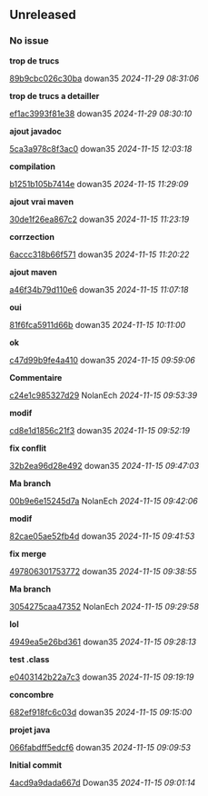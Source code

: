 ## Unreleased
### No issue

**trop de trucs**


[89b9cbc026c30ba](https://github.com/Dowan35/TP3_omd/commit/89b9cbc026c30ba) dowan35 *2024-11-29 08:31:06*

**trop de trucs a detailler**


[ef1ac3993f81e38](https://github.com/Dowan35/TP3_omd/commit/ef1ac3993f81e38) dowan35 *2024-11-29 08:30:10*

**ajout javadoc**


[5ca3a978c8f3ac0](https://github.com/Dowan35/TP3_omd/commit/5ca3a978c8f3ac0) dowan35 *2024-11-15 12:03:18*

**compilation**


[b1251b105b7414e](https://github.com/Dowan35/TP3_omd/commit/b1251b105b7414e) dowan35 *2024-11-15 11:29:09*

**ajout vrai maven**


[30de1f26ea867c2](https://github.com/Dowan35/TP3_omd/commit/30de1f26ea867c2) dowan35 *2024-11-15 11:23:19*

**corrzection**


[6accc318b66f571](https://github.com/Dowan35/TP3_omd/commit/6accc318b66f571) dowan35 *2024-11-15 11:20:22*

**ajout maven**


[a46f34b79d110e6](https://github.com/Dowan35/TP3_omd/commit/a46f34b79d110e6) dowan35 *2024-11-15 11:07:18*

**oui**


[81f6fca5911d66b](https://github.com/Dowan35/TP3_omd/commit/81f6fca5911d66b) dowan35 *2024-11-15 10:11:00*

**ok**


[c47d99b9fe4a410](https://github.com/Dowan35/TP3_omd/commit/c47d99b9fe4a410) dowan35 *2024-11-15 09:59:06*

**Commentaire**


[c24e1c985327d29](https://github.com/Dowan35/TP3_omd/commit/c24e1c985327d29) NolanEch *2024-11-15 09:53:39*

**modif**


[cd8e1d1856c21f3](https://github.com/Dowan35/TP3_omd/commit/cd8e1d1856c21f3) dowan35 *2024-11-15 09:52:19*

**fix conflit**


[32b2ea96d28e492](https://github.com/Dowan35/TP3_omd/commit/32b2ea96d28e492) dowan35 *2024-11-15 09:47:03*

**Ma branch**


[00b9e6e15245d7a](https://github.com/Dowan35/TP3_omd/commit/00b9e6e15245d7a) NolanEch *2024-11-15 09:42:06*

**modif**


[82cae05ae52fb4d](https://github.com/Dowan35/TP3_omd/commit/82cae05ae52fb4d) dowan35 *2024-11-15 09:41:53*

**fix merge**


[497806301753772](https://github.com/Dowan35/TP3_omd/commit/497806301753772) dowan35 *2024-11-15 09:38:55*

**Ma branch**


[3054275caa47352](https://github.com/Dowan35/TP3_omd/commit/3054275caa47352) NolanEch *2024-11-15 09:29:58*

**lol**


[4949ea5e26bd361](https://github.com/Dowan35/TP3_omd/commit/4949ea5e26bd361) dowan35 *2024-11-15 09:28:13*

**test .class**


[e0403142b22a7c3](https://github.com/Dowan35/TP3_omd/commit/e0403142b22a7c3) dowan35 *2024-11-15 09:19:19*

**concombre**


[682ef918fc6c03d](https://github.com/Dowan35/TP3_omd/commit/682ef918fc6c03d) dowan35 *2024-11-15 09:15:00*

**projet java**


[066fabdff5edcf6](https://github.com/Dowan35/TP3_omd/commit/066fabdff5edcf6) dowan35 *2024-11-15 09:09:53*

**Initial commit**


[4acd9a9dada667d](https://github.com/Dowan35/TP3_omd/commit/4acd9a9dada667d) Dowan35 *2024-11-15 09:01:14*


